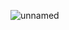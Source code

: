 ![unnamed](https://user-images.githubusercontent.com/108693961/226105542-a94f68e1-275f-4c91-b4f5-cdf86ed002d1.jpg)
